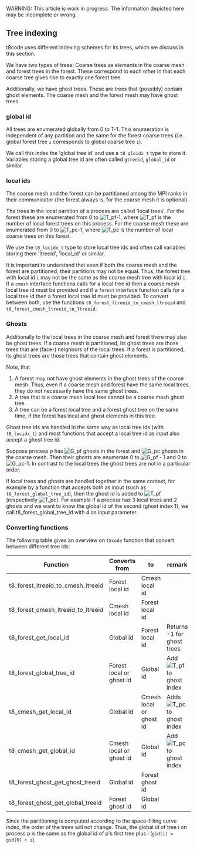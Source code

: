 WARNING: This article is work in progress. The information depicted here may be incomplete or wrong.

## Tree indexing

t8code uses different indexing schemes for its trees, which we discuss in this section.

We have two types of trees: Coarse trees as elements in the coarse mesh and forest trees in the forest. These correspond to each other in that each coarse tree gives rise to exactly one forest tree.

Additionally, we have ghost trees. These are trees that (possibly) contain ghost elements. The coarse mesh and the forest mesh may have ghost trees.

### global id

All trees are enumerated globally from 0 to T-1. This enumeration is independent of any partition and the same for the forest coarse trees
(i.e. global forest tree `i` corresponds to global coarse tree `i`).

We call this index the 'global tree id' and use a `t8_gloidx_t` type to store it.
Variables storing a global tree id are often called `gtreeid`, `global_id` or similar.

### local ids

The coarse mesh and the forest can be partitioned among the MPI ranks in their communicator (the forest always is, for the coarse mesh it is optional).

The trees in the local partition of a process are called 'local trees'. For the forest these are enumerated from 0 to 
![T_pf-1](http://chart.apis.google.com/chart?cht=tx&chl=T_{pf}-1),
where ![T_pf](http://chart.apis.google.com/chart?cht=tx&chl=T_{pf}) is the number of local forest trees on this process. For the coarse mesh these are enumerated from 0 to ![T_pc-1](http://chart.apis.google.com/chart?cht=tx&chl=T_{pc}-1), 
where ![T_pc](http://chart.apis.google.com/chart?cht=tx&chl=T_{pc}) 
 is the number of local coarse trees on this forest.

We use the `t8_locidx_t` type to store local tree ids and often call variables storing them 'ltreeid', 'local_id' or similar.

It is important to understand that even if both the coarse mesh and the forest are partitioned, their partitions may not be equal.
Thus, the forest tree with local id `i` may not be the same as the coarse mesh tree with local id `i`.
If  a `cmesh` interface functions calls for a local tree id then a coarse mesh local tree id must be provided and if a `forest` interface
function calls for a local tree id then a forest local tree id must be provided.
To convert between both, use the functions `t8_forest_ltreeid_to_cmesh_ltreeid` and `t8_forest_cmesh_ltreeid_to_ltreeid`.




### Ghosts

Additionally to the local trees in the coarse mesh and forest there may also be ghost trees.
If a coarse mesh is partitioned, its ghost trees are those trees that are (face-) neighbors of the local trees.
If a forest is partitioned, its ghost trees are those trees that contain ghost elements.

Note, that 
1. A forest may not have ghost elements in the ghost trees of the coarse mesh. Thus, even if a coarse mesh and forest have the same local
   trees, they do not necessarily have the same ghost trees.
2. A tree that is a coarse mesh local tree cannot be a coarse mesh ghost tree.
3. A tree can be a forest local tree and a forest ghost tree on the same time, if the forest has local and ghost elements in this tree.

Ghost tree ids are handled in the same way as local tree ids (with `t8_locidx_t`) and most functions that accept a local tree
id as input also accept a ghost tree id.

Suppose process p has
![G_pf](http://chart.apis.google.com/chart?cht=tx&chl=G_{pf})
ghosts in the forest and 
![G_pc](http://chart.apis.google.com/chart?cht=tx&chl=G_{pc})
ghosts in the coarse mesh.
Then their ghosts are enumerate 0 to 
![G_pf - 1](http://chart.apis.google.com/chart?cht=tx&chl=G_{pf-1}) 
and 0 to 
![G_pc-1](http://chart.apis.google.com/chart?cht=tx&chl=G_{pc}-1). 
In contrast to the local trees the ghost trees are not in a particular order.

If local trees and ghosts are handled together in the same context, for example by a function that accepts both as input (such as `t8_forest_global_tree_id`), then the ghost id is added to 
![T_pf](http://chart.apis.google.com/chart?cht=tx&chl=T_{pf})
(respectively ![T_pc](http://chart.apis.google.com/chart?cht=tx&chl=T_{pc})).
For example if a process has 3 local trees and 2 ghosts and we want to know the global id of the second (ghost index 1), we call t8_forest_global_tree_id with 4 as input parameter.

### Converting functions

The following table gives an overview on `t8code` function that convert between different
tree ids:

| Function  | Converts from  | to  | remark |
|---|---|---|---|
| t8_forest_ltreeid_to_cmesh_ltreeid  | Forest local id | Cmesh local id  ||
| t8_forest_cmesh_ltreeid_to_ltreeid  | Cmesh local id  | Forest local id  ||
| t8_forest_get_local_id | Global id  | Forest local id  | Returns -1 for ghost trees |
| t8_forest_global_tree_id | Forest local or ghost id | Global id | Add ![T_pf](http://chart.apis.google.com/chart?cht=tx&chl=T_{pf}) to ghost index |
| t8_cmesh_get_local_id | Global id  | Cmesh local or ghost id | Adds ![T_pc](http://chart.apis.google.com/chart?cht=tx&chl=T_{pc}) to ghost index|
| t8_cmesh_get_global_id | Cmesh local or ghost id | Global id | Add ![T_pc](http://chart.apis.google.com/chart?cht=tx&chl=T_{pc}) to ghost index |
| t8_forest_ghost_get_ghost_treeid | Global id | Forest ghost id ||
| t8_forest_ghost_get_global_treeid | Forest ghost id | Global id ||


Since the partitioning is computed according to the space-filling curve index, the order of the trees will not change.
Thus, the global id of tree i on process p is the same as the global id of p's first tree plus i (`gid(i) = gid(0) + i`).